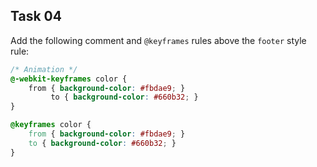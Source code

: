 ## Task 04
Add the following comment and `@keyframes` rules above the `footer` style rule:
```css
/* Animation */    
@-webkit-keyframes color { 
    from { background-color: #fbdae9; }
		 to { background-color: #660b32; }
}   

@keyframes color {
    from { background-color: #fbdae9; }
    to { background-color: #660b32; }
}
```